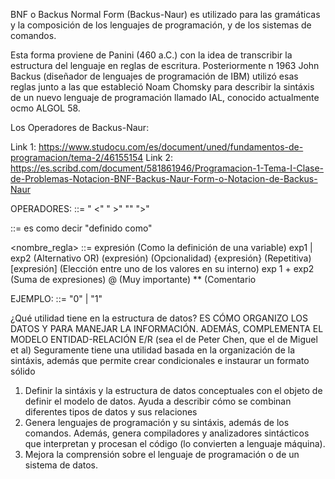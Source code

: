 BNF o Backus Normal Form (Backus-Naur) es utilizado para las gramáticas y la composición de los lenguajes de programación, y de los sistemas de comandos.

Esta forma proviene de Panini (460 a.C.) con la idea de transcribir la estructura del lenguaje en reglas de escritura. Posteriormente n 1963 John Backus (diseñador de lenguajes de programación de IBM) utilizó esas reglas junto a las que estableció Noam Chomsky para describir la sintáxis de un nuevo lenguaje de programación llamado IAL, conocido actualmente ocmo ALGOL 58.

Los Operadores de Backus-Naur:

Link 1: https://www.studocu.com/es/document/uned/fundamentos-de-programacion/tema-2/46155154
Link 2: https://es.scribd.com/document/581861946/Programacion-1-Tema-I-Clase-de-Problemas-Notacion-BNF-Backus-Naur-Form-o-Notacion-de-Backus-Naur

OPERADORES:
 ::= "  <" "  >" ""    ">"

 ::= es como decir "definido como"

<nombre_regla> ::= expresión (Como la definición de una variable)
exp1 | exp2 (Alternativo OR)
(expresión) (Opcionalidad)
{expresión} (Repetitiva)
[expresión] (Elección entre uno de los valores en su interno)
exp 1 + exp2 (Suma de expresiones)
@ (Muy importante)
** (Comentario

EJEMPLO:
<bit> ::= "0" | "1"


¿Qué utilidad tiene en la estructura de datos?
ES CÓMO ORGANIZO LOS DATOS Y PARA MANEJAR LA INFORMACIÓN. ADEMÁS, COMPLEMENTA EL MODELO ENTIDAD-RELACIÓN E/R (sea el de Peter Chen, que el de Miguel et al)
Seguramente tiene una utilidad basada en la organización de la sintáxis, además que permite crear condicionales e instaurar un formato sólido
1. Definir la sintáxis y la estructura de datos conceptuales con el objeto de definir el modelo de datos. Ayuda a describir cómo se combinan diferentes tipos de datos y sus relaciones
2. Genera lenguajes de programación y su sintáxis, además de los comandos. Además, genera compiladores y analizadores sintácticos que interpretan y procesan el código (lo convierten a lenguaje máquina).
3. Mejora la comprensión sobre el lenguaje de programación o de un sistema de datos.
